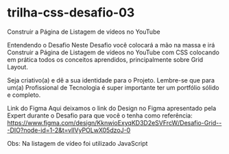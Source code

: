# trilha-css-desafio-03
Construir a Página de Listagem de vídeos no YouTube 

Entendendo o Desafio
Neste Desafio você colocará a mão na massa e irá Construir a Página de Listagem de vídeos no YouTube com CSS colocando em prática todos os conceitos aprendidos, principalmente sobre Grid Layout.

Seja criativo(a) e dê a sua identidade para o Projeto. Lembre-se que para um(a) Profissional de Tecnologia é super importante ter um portfólio sólido e completo.

 

Link do Figma
Aqui deixamos o link do Design no Figma apresentado pela Expert durante o Desafio para que você o tenha como referência:
https://www.figma.com/design/KknwioExyqKD3D2eSVFrcW/Desafio-Grid---DIO?node-id=1-2&t=vlIVyPOLwX05dzoJ-0

Obs: Na listagem de vídeo foi utilizado JavaScript
